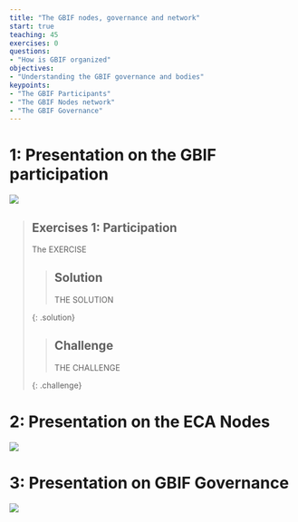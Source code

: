 ```yaml
---
title: "The GBIF nodes, governance and network"
start: true
teaching: 45
exercises: 0
questions:
- "How is GBIF organized"
objectives:
- "Understanding the GBIF governance and bodies"
keypoints:
- "The GBIF Participants"
- "The GBIF Nodes network"
- "The GBIF Governance"
---
```


# 1: Presentation on the GBIF participation

<a href="https://docs.google.com/presentation/d/1LpvVyCKgghbAvn8yIMoCCYEr7E2nF0-53eSBjr-ckV4/edit?usp=sharing">
    <img src="{{ '/assets/img/GBIF_MoU.png' | relative_url }}">
  </a>

> ## Exercises 1: Participation
> 
> The EXERCISE
> 
> > ## Solution
> > THE SOLUTION
> 
> {: .solution}
> > ## Challenge
> > THE CHALLENGE
> 
> {: .challenge}

# 2: Presentation on the ECA Nodes

<a href="https://docs.google.com/presentation/d/1w-JcMmh6PTuum81Qr0q3SeHBgy7yF0FjjbVX_9bSgH0/edit?usp=sharing">
    <img src="{{ '/assets/img/ECA2023_Warshaw.png' | relative_url }}">
  </a>

# 3: Presentation on GBIF Governance

<a href="https://docs.google.com/presentation/d/1Sce89pOXwkPOCp6oTE9GgQaYyey0KHs8db0DlI2dWd0/edit?usp=sharing">
    <img src="{{ '/assets/img/GB29Brussels.JPG' | relative_url }}">
  </a>


